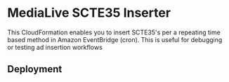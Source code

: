 # MediaLive SCTE35 Inserter
This CloudFormation enables you to insert SCTE35's per a repeating time based method in Amazon EventBridge (cron). This is useful for debugging or testing ad insertion workflows

## Deployment
